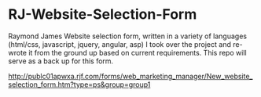 # RJ-Website-Selection-Form
Raymond James Website selection form, written in a variety of languages (html/css, javascript, jquery, angular, asp) I took over the project and re-wrote it from the ground up based on current requirements. This repo will serve as a back up for this form.

http://publc01apwxa.rjf.com/forms/web_marketing_manager/New_website_selection_form.htm?type=ps&group=group1
